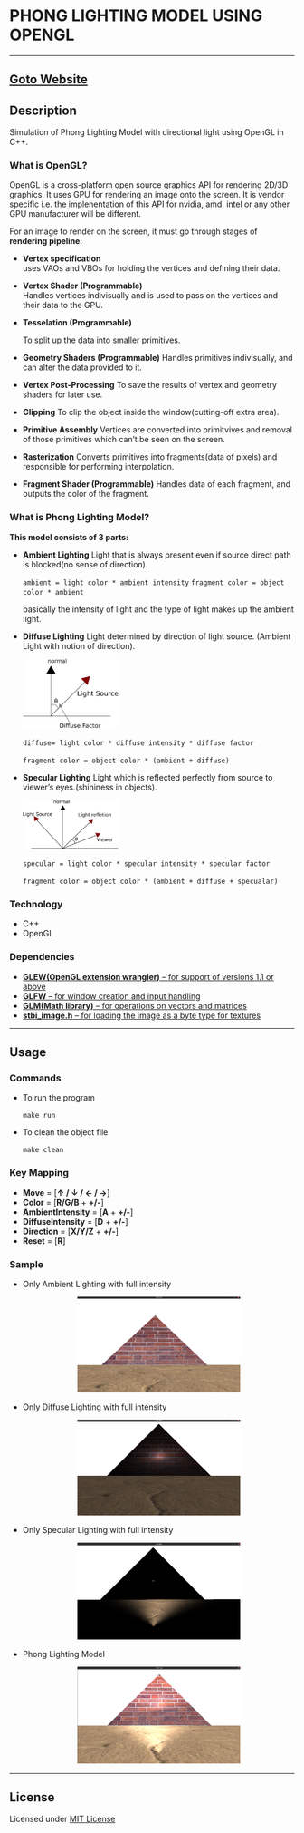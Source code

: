 # PHONG LIGHTING MODEL USING OPENGL
---

[Goto Website](https://phongmodel.herokuapp.com/)
---

## Description
Simulation of Phong Lighting Model with directional light using OpenGL in C++.  

### What is OpenGL?
OpenGL is a cross-platform open source graphics API for rendering 2D/3D graphics.
It uses GPU for rendering an image onto the screen. It is vendor specific i.e. the implenentation of
this API for nvidia, amd, intel or any other GPU manufacturer will be different.  

For an image to render on the screen, it must go through stages of **rendering pipeline**:
* **Vertex specification**  
    uses VAOs and VBOs for holding the vertices and defining their data.

* **Vertex Shader (Programmable)**  
    Handles vertices indivisually and is used to pass on the vertices and their data to the GPU.
  
* **Tesselation (Programmable)**  

    To split up the data into smaller primitives.
* **Geometry Shaders (Programmable)**
    Handles primitives indivisually, and can alter the data provided to it.
* **Vertex Post-Processing**
    To save the results of vertex and geometry shaders for later use.

* **Clipping**
    To clip the object inside the window(cutting-off extra area).
* **Primitive Assembly**
    Vertices are converted into primitvives and removal of those primitives which can’t be seen on the screen.
* **Rasterization**
    Converts primitives into fragments(data of pixels) and responsible for performing interpolation.

* **Fragment Shader (Programmable)**
    Handles data of each fragment, and outputs the color of the fragment.  

### What is Phong Lighting Model?
**This model consists of 3 parts:**

* **Ambient Lighting**
    Light that is always present even if source direct path is blocked(no sense of direction).  

    `ambient = light color * ambient intensity`
    `fragment color = object color * ambient`

    basically the intensity of light and the type of light makes up the ambient light.

* **Diffuse Lighting**
    Light determined by direction of light source. (Ambient Light with notion of direction).

    <img src="images/image1.png" width = "35%">

    `diffuse= light color * diffuse intensity * diffuse factor`  

    `fragment color = object color * (ambient + diffuse)`

* **Specular Lighting**
    Light which is reflected perfectly from source to viewer’s eyes.(shininess in objects).

    <img src="images/image2.png" width = "35%">

    `specular = light color * specular intensity * specular factor`  

    `fragment color = object color * (ambient + diffuse + specualar)`

### Technology 
* C++
* OpenGL

### Dependencies
* [**GLEW(OpenGL extension wrangler)** – for support of versions 1.1 or above](glew.sourceforge.net)
* [**GLFW** – for window creation and input handling](https://www.glfw.org)
* [**GLM(Math library)** – for operations on vectors and matrices](https://glm.g-truc.net/0.9.9/index.html)
* [**stbi_image.h** – for loading the image as a byte type for textures](https://github.com/nothings/stb/blob/master/stb_image.h)

---

## Usage

### Commands

* To run the program
    ```
    make run
    ```

* To clean the object file
    ```
    make clean
    ```

### Key Mapping
* **Move** = [**&#8593; / &#8595; / &#8592; / &#8594;**]
* **Color** = [**R/G/B** + **+/-**]
* **AmbientIntensity** = [**A** + **+/-**]
* **DiffuseIntensity** = [**D** + **+/-**]
* **Direction** = [**X/Y/Z** + **+/-**]
* **Reset** = [**R**]

### Sample
* Only Ambient Lighting with full intensity
    <p align="center">
    <img src ="images/image3.png" width="60%">
    </p>
* Only Diffuse Lighting with full intensity
    <p align="center">
    <img src ="images/image4.png" width="60%">
    </p>
* Only Specular Lighting with full intensity
    <p align="center">
    <img src ="images/image5.png" width="60%">
    </p>
* Phong Lighting Model
    <p align="center">
    <img src ="images/image6.png" width="60%">
    </p>

---

## License
Licensed under [MIT License](license)
